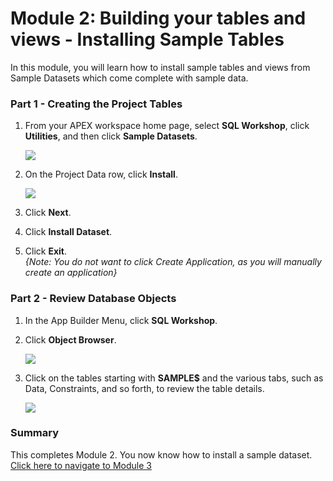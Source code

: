 # Module 2: Building your tables and views - Installing Sample Tables

In this module, you will learn how to install sample tables and views from Sample Datasets which come complete with sample data.

### **Part 1** - Creating the Project Tables

1.  From your APEX workspace home page, select **SQL Workshop**, click **Utilities**, and then click **Sample Datasets**.  

    ![](images/2/go-sample-ds.png)

2. On the Project Data row, click **Install**.

    ![](images/2/install-projects.png)

3. Click **Next**.
4. Click **Install Dataset**.
5. Click **Exit**.    
    *{Note: You do not want to click _Create Application_, as you will manually create an application}*

### **Part 2** - Review Database Objects

1. In the App Builder Menu, click **SQL Workshop**.
2. Click **Object Browser**.  

    ![](images/2/go-object-browser.png)

3. Click on the tables starting with **SAMPLE$** and the various tabs, such as Data, Constraints, and so forth, to review the table details.  

    ![](images/2/review-tables.png)

### **Summary**

This completes Module 2. You now know how to install a sample dataset. [Click here to navigate to Module 3](3-create-app.md)
